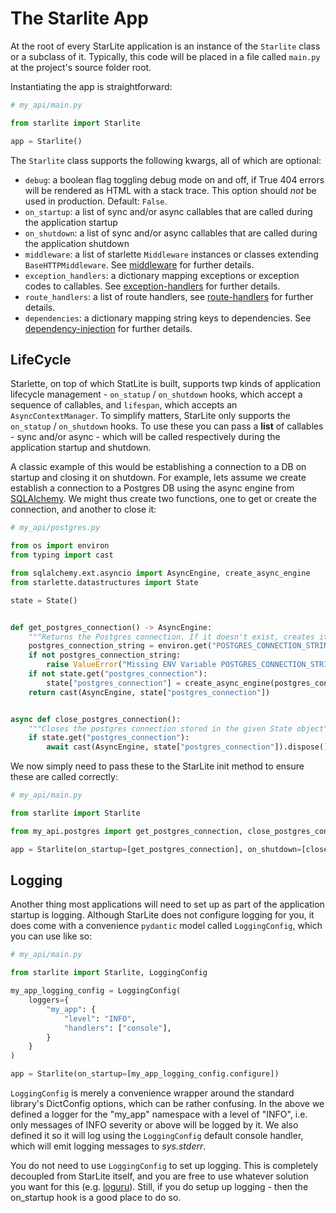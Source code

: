 # The Starlite App

At the root of every StarLite application is an instance of the `Starlite` class or a subclass of it. Typically, this
code will be placed in a file called `main.py` at the project's source folder root.

Instantiating the app is straightforward:

```python
# my_api/main.py

from starlite import Starlite

app = Starlite()
```

The `Starlite` class supports the following kwargs, all of which are optional:

* `debug`: a boolean flag toggling debug mode on and off, if True 404 errors will be rendered as HTML with a stack
  trace. This option should *not* be used in production. Default: `False`.
* `on_startup`: a list of sync and/or async callables that are called during the application startup
* `on_shutdown`: a list of sync and/or async callables that are called during the application shutdown
* `middleware`: a list of starlette `Middleware` instances or classes extending `BaseHTTPMiddleware`.
  See [middleware](4-middleware.md) for further details.
* `exception_handlers`: a dictionary mapping exceptions or exception codes to callables.
  See [exception-handlers](5-exceptions.md) for further details.
* `route_handlers`: a list of route handlers, see [route-handlers](1-route-handlers.md) for further details.
* `dependencies`: a dictionary mapping string keys to dependencies.
  See [dependency-injection](3-dependency-injection.md) for further details.

## LifeCycle

Starlette, on top of which StatLite is built, supports twp kinds of application lifecycle management - `on_statup`
/ `on_shutdown` hooks, which accept a sequence of callables, and `lifespan`, which accepts an `AsyncContextManager`. To
simplify matters, StarLite only supports the `on_statup` / `on_shutdown` hooks. To use these you can pass a __list__ of
callables - sync and/or async - which will be called respectively during the application startup and shutdown.

A classic example of this would be establishing a connection to a DB on startup and closing it on shutdown. For example,
lets assume we create establish a connection to a Postgres DB using the async engine
from [SQLAlchemy](https://docs.sqlalchemy.org/en/14/orm/extensions/asyncio.html). We might thus create two functions,
one to get or create the connection, and another to close it:

```python
# my_api/postgres.py

from os import environ
from typing import cast

from sqlalchemy.ext.asyncio import AsyncEngine, create_async_engine
from starlette.datastructures import State

state = State()


def get_postgres_connection() -> AsyncEngine:
    """Returns the Postgres connection. If it doesn't exist, creates it and saves it in a State object"""
    postgres_connection_string = environ.get("POSTGRES_CONNECTION_STRING", "")
    if not postgres_connection_string:
        raise ValueError("Missing ENV Variable POSTGRES_CONNECTION_STRING")
    if not state.get("postgres_connection"):
        state["postgres_connection"] = create_async_engine(postgres_connection_string)
    return cast(AsyncEngine, state["postgres_connection"])


async def close_postgres_connection():
    """Closes the postgres connection stored in the given State object"""
    if state.get("postgres_connection"):
        await cast(AsyncEngine, state["postgres_connection"]).dispose()
```

We now simply need to pass these to the StarLite init method to ensure these are called correctly:

```python
# my_api/main.py

from starlite import Starlite

from my_api.postgres import get_postgres_connection, close_postgres_connection

app = Starlite(on_startup=[get_postgres_connection], on_shutdown=[close_postgres_connection])
```

## Logging

Another thing most applications will need to set up as part of the application startup is logging. Although StarLite
does not configure logging for you, it does come with a convenience `pydantic` model called `LoggingConfig`, which you
can use like so:

```python
# my_api/main.py

from starlite import Starlite, LoggingConfig

my_app_logging_config = LoggingConfig(
    loggers={
        "my_app": {
            "level": "INFO",
            "handlers": ["console"],
        }
    }
)

app = Starlite(on_startup=[my_app_logging_config.configure])
```

`LoggingConfig` is merely a convenience wrapper around the standard library's DictConfig options, which can be rather
confusing. In the above we defined a logger for the "my_app" namespace with a level of "INFO", i.e. only messages of
INFO severity or above will be logged by it. We also defined it so it will log using the `LoggingConfig` default console
handler, which will emit logging messages to _sys.stderr_.

You do not need to use `LoggingConfig` to set up logging. This is completely decoupled from StarLite itself, and you are
free to use whatever solution you want for this (e.g. [loguru](https://github.com/Delgan/loguru)). Still, if you do
setup up logging - then the on_startup hook is a good place to do so.
